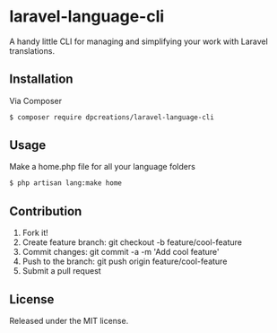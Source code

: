 # laravel-language-cli
A handy little CLI for managing and simplifying your work with Laravel translations.

## Installation

Via Composer

``` bash
$ composer require dpcreations/laravel-language-cli
```

## Usage

Make a home.php file for all your language folders

``` bash
$ php artisan lang:make home
```

## Contribution
1. Fork it!
2. Create feature branch: git checkout -b feature/cool-feature
3. Commit changes: git commit -a -m 'Add cool feature'
4. Push to the branch: git push origin feature/cool-feature
5. Submit a pull request

## License

Released under the MIT license.
